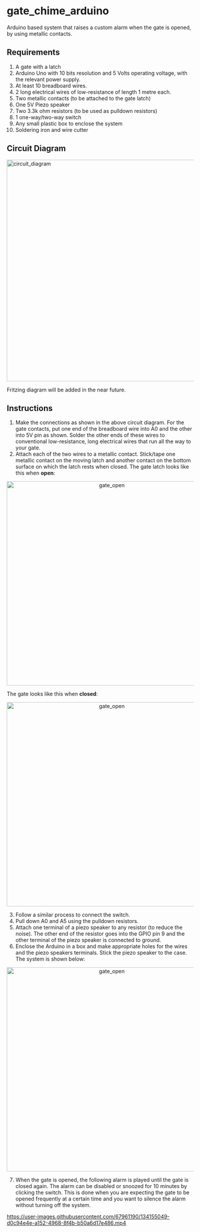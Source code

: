 # gate_chime_arduino
Arduino based system that raises a custom alarm when the gate is opened, by using metallic contacts.

## Requirements  

1. A gate with a latch
2. Arduino Uno with 10 bits resolution and 5 Volts operating voltage, with the relevant power supply.
3. At least 10 breadboard wires. 
4. 2 long electrical wires of low-resistance of length 1 metre each.
5. Two metallic contacts (to be attached to the gate latch)
6. One 5V Piezo speaker
7. Two 3.3k ohm resistors (to be used as pulldown resistors)
8. 1 one-way/two-way switch
9. Any small plastic box to enclose the system
10. Soldering iron and wire cutter


## Circuit Diagram  

<img width="597" alt="circuit_diagram" src="https://user-images.githubusercontent.com/67961190/134155146-3c88c725-7d40-482c-8a99-6ddd421136c1.png">

Fritzing diagram will be added in the near future.  


## Instructions  

1. Make the connections as shown in the above circuit diagram. For the gate contacts, put one end of the breadboard wire into A0 and the other into 5V pin as shown. Solder the other ends of these wires to conventional low-resistance, long electrical wires that run all the way to your gate.
2. Attach each of the two wires to a metallic contact. Stick/tape one metallic contact on the moving latch and another contact on the bottom surface on which the latch rests when closed. The gate latch looks like this when **open**:
<p align="center"><img width="550" alt="gate_open" src="https://user-images.githubusercontent.com/67961190/134157722-0c917eef-16a6-4a16-a2bc-e0738d2fd0dc.jpg"></p>

The gate looks like this when **closed**:  

<p align="center"><img width="550" alt="gate_open" src="https://user-images.githubusercontent.com/67961190/134165928-d94c1e2b-a9a2-44a7-8ec3-a5c169d0efdb.jpg"></p>


3. Follow a similar process to connect the switch.
4. Pull down A0 and A5 using the pulldown resistors.  
5. Attach one terminal of a piezo speaker to any resistor (to reduce the noise). The other end of the resistor goes into the GPIO pin 9 and the other terminal of the piezo speaker is connected to ground.  
6. Enclose the Arduino in a box and make appropriate holes for the wires and the piezo speakers terminals. Stick the piezo speaker to the case. The system is shown below:

<p align="center"><img width="550" alt="gate_open" src="https://user-images.githubusercontent.com/67961190/134166884-5f34a980-6e97-489b-91f5-740d274bab2e.jpg"></p>  

7. When the gate is opened, the following alarm is played until the gate is closed again. The alarm can be disabled or snoozed for 10 minutes by clicking the switch. This is done when you are expecting the gate to be opened frequently at a certain time and you want to silence the alarm without turning off the system.



https://user-images.githubusercontent.com/67961190/134155049-d0c94e4e-a152-4968-8f4b-b50a6d17e486.mp4

